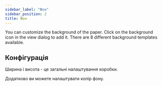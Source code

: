 ```yaml
---
sidebar_label: "Фон"
sidebar_position: 2
title: Фон
---
```


You can customize the background of the paper. Click on the background icon in the view dialog to add it. There are 8 different background templates available.

## Конфігурація

Ширина і висота - це загальні налаштування коробки.

Додатково ви можете налаштувати колір фону.
